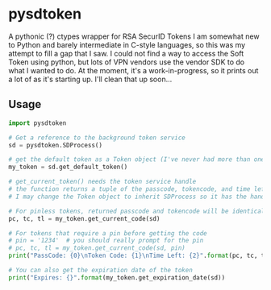 # pysdtoken
A pythonic (?) ctypes wrapper for RSA SecurID Tokens
I am somewhat new to Python and barely intermediate in C-style languages, so this was my attempt to fill a gap that I saw. I could not find a way to access the Soft Token using python, but lots of VPN vendors use the vendor SDK to do what I wanted to do. At the moment, it's a work-in-progress, so it prints out a lot of as it's starting up. I'll clean that up soon...

## Usage
```python
import pysdtoken

# Get a reference to the background token service
sd = pysdtoken.SDProcess()

# get the default token as a Token object (I've never had more than one to test with)
my_token = sd.get_default_token()

# get_current_token() needs the token service handle
# the function returns a tuple of the passcode, tokencode, and time left
# I may change the Token object to inherit SDProcess so it has the handle

# For pinless tokens, returned passcode and tokencode will be identical
pc, tc, tl = my_token.get_current_code(sd)

# For tokens that require a pin before getting the code
# pin = '1234'  # you should really prompt for the pin
# pc, tc, tl = my_token.get_current_code(sd, pin)
print("PassCode: {0}\nToken Code: {1}\nTime Left: {2}".format(pc, tc, tl))

# You can also get the expiration date of the token
print("Expires: {}".format(my_token.get_expiration_date(sd))
```

